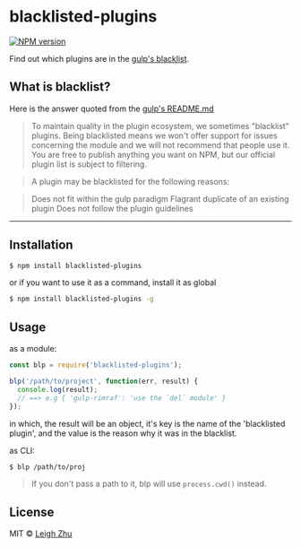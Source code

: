 # blacklisted-plugins
[![NPM version](https://img.shields.io/npm/v/blacklisted-plugins.svg?style=flat)](https://www.npmjs.org/package/blacklisted-plugins)

Find out which plugins are in the [gulp's blacklist](https://github.com/gulpjs/plugins/blob/master/src/blackList.json).

## What is blacklist?
Here is the answer quoted from the [gulp's README.md](https://github.com/gulpjs/plugins#blacklisting)

>To maintain quality in the plugin ecosystem, we sometimes "blacklist" plugins. Being blacklisted means we won't offer support for issues concerning the module and we will not recommend that people use it. You are free to publish anything you want on NPM, but our official plugin list is subject to filtering.

>A plugin may be blacklisted for the following reasons:

>Does not fit within the gulp paradigm
>Flagrant duplicate of an existing plugin
>Does not follow the plugin guidelines

------

## Installation

```bash
$ npm install blacklisted-plugins
```
or if you want to use it as a command, install it as global

```bash
$ npm install blacklisted-plugins -g
```

## Usage

as a module:

```js
const blp = require('blacklisted-plugins');

blp('/path/to/project', function(err, result) {
  console.log(result);
  // ==> e.g { 'gulp-rimraf': 'use the `del` module' }
});
```
in which, the result will be an object, it's key is the name of the 'blacklisted plugin', and the value is the reason why it was in the blacklist. 


as CLI:

```bash
$ blp /path/to/proj
```

> If you don't pass a path to it, blp will use `process.cwd()` instead.

## License

MIT © [Leigh Zhu](#)
